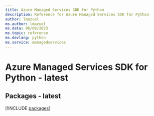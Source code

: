 ```yaml
---
title: Azure Managed Services SDK for Python
description: Reference for Azure Managed Services SDK for Python
author: lmazuel
ms.author: lmazuel
ms.data: 06/08/2023
ms.topic: reference
ms.devlang: python
ms.service: managedservices
---
```

# Azure Managed Services SDK for Python - latest
## Packages - latest
[!INCLUDE [packages](managed-services-index.md)]